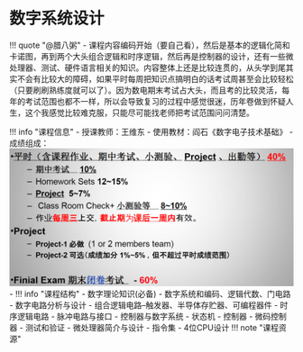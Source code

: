 # 数字系统设计
!!! quote "@腊八粥"
    - 课程内容编码开始（要自己看），然后是基本的逻辑化简和卡诺图，再到两个大头组合逻辑和时序逻辑，然后再是控制器的设计，还有一些微处理器、测试、硬件语言相关的知识。内容整体上还是比较连贯的，从头学到尾其实不会有比较大的障碍，如果平时每周把知识点搞明白的话考试周甚至会比较轻松（只要刷刷熟练度就可以了）。因为数电期末考试占大头，而且考的比较灵活，每年的考试范围也都不一样，所以会导致复习的过程中感觉很迷，历年卷做到怀疑人生，这个我感觉比较难克服，只能尽可能找老师把考试范围问问清楚。

!!! info "课程信息"
    - 授课教师：王维东
    - 使用教材：阎石《数字电子技术基础》
    - 成绩组成：![数电成绩组成](image.png)
    - !!! info "课程结构"
        - 数字理论知识(必备)
            - 数字系统和编码、逻辑代数、门电路
        - 数字电路分析与设计
            - 组合逻辑电路–触发器、半导体存贮器、可编程器件
            - 时序逻辑电路
        - 脉冲电路与接口
        - 控制器与数字系统
            - 状态机
            - 控制器
            - 微码控制器
            - 测试和验证
        - 微处理器简介与设计
            - 指令集
            - 4位CPU设计
!!! note "课程资源"
    
